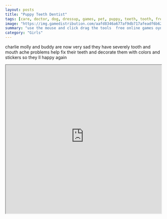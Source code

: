 ```yaml
---
layout: posts
title: "Puppy Teeth Dentist"
tags: [care, doctor, dog, dressup, games, pet, puppy, teeth, tooth, free, online, games, oyna, game, free, games, play, play, games]
image: "https://img.gamedistribution.com/aafd8346a677af9db717afeadf6b62ec.jpg"
summary: "use the mouse and click drag the tools  free online games oyna game free games play play games"
category: "Girls"
---
```


charlie molly and buddy are now very sad they have severely tooth and mouth ache problems help fix their teeth and decorate them with colors and stickers so they ll happy again

<iframe width="100%" height="480px;" src="https://flash.gamedistribution.com?game=aafd8346a677af9db717afeadf6b62ec"></iframe>